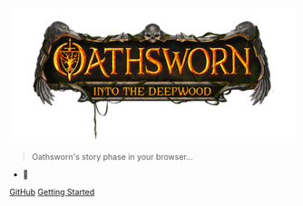 ![logo](decomp\app\src\main\res\drawable-land-xxxhdpi\oathsworn_logo.png)

>  Oathsworn's story phase in your browser...

- :evergreen_tree:

[GitHub](https://github.com/PandiTAKTAK/)
[Getting Started](/README)
